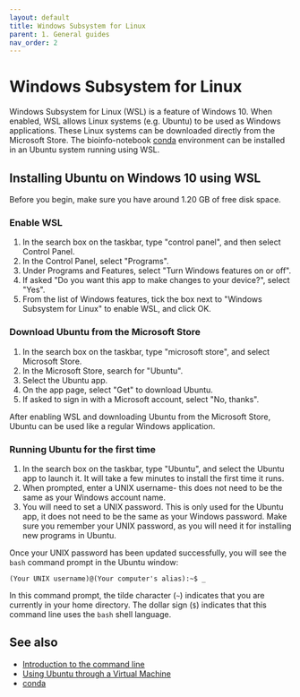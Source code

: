 ```yaml
---
layout: default
title: Windows Subsystem for Linux
parent: 1. General guides
nav_order: 2
---
```


# Windows Subsystem for Linux

Windows Subsystem for Linux (WSL) is a feature of Windows 10.
When enabled, WSL allows Linux systems (e.g. Ubuntu) to be used as Windows applications.
These Linux systems can be downloaded directly from the Microsoft Store.
The bioinfo-notebook [conda](conda.md) environment can be installed in an Ubuntu system running using WSL.

## Installing Ubuntu on Windows 10 using WSL

Before you begin, make sure you have around 1.20 GB of free disk space.

### Enable WSL

1. In the search box on the taskbar, type "control panel", and then select Control Panel.
2. In the Control Panel, select "Programs".
3. Under Programs and Features, select "Turn Windows features on or off".
4. If asked "Do you want this app to make changes to your device?", select "Yes".
5. From the list of Windows features, tick the box next to "Windows Subsystem for Linux" to enable WSL, and click OK.

### Download Ubuntu from the Microsoft Store

1. In the search box on the taskbar, type "microsoft store", and select Microsoft Store.
2. In the Microsoft Store, search for "Ubuntu".
3. Select the Ubuntu app.
4. On the app page, select "Get" to download Ubuntu.
5. If asked to sign in with a Microsoft account, select "No, thanks".

After enabling WSL and downloading Ubuntu from the Microsoft Store, Ubuntu can be used like a regular Windows application.

### Running Ubuntu for the first time

1. In the search box on the taskbar, type "Ubuntu", and select the Ubuntu app to launch it. It will take a few minutes to install the first time it runs.
2. When prompted, enter a UNIX username- this does not need to be the same as your Windows account name.
3. You will need to set a UNIX password. This is only used for the Ubuntu app, it does not need to be the same as your Windows password. Make sure you remember your UNIX password, as you will need it for installing new programs in Ubuntu.

Once your UNIX password has been updated successfully, you will see the `bash` command prompt in the Ubuntu window:

```
(Your UNIX username)@(Your computer's alias):~$ _
```

In this command prompt, the tilde character (`~`) indicates that you are currently in your home directory.
The dollar sign (`$`) indicates that this command line uses the `bash` shell language.

## See also

- [Introduction to the command line](cl_intro.md)
- [Using Ubuntu through a Virtual Machine](ubuntu_virtualbox.md) 
- [conda](conda.md)

